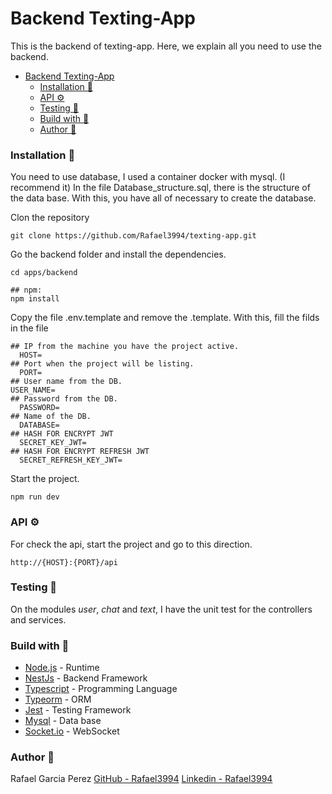# Backend Texting-App
This is the backend of texting-app. Here, we explain all you need to use the backend.

- [Backend Texting-App](#backend-texting-app)
    - [Installation 🚀](#installation-)
    - [API ⚙️](#api-️)
    - [Testing 🚧](#testing-)
    - [Build with 🔨](#build-with-)
    - [Author 👑](#author-)


### Installation 🚀

You need to use database, I used a container docker with mysql. (I recommend it)
In the file Database_structure.sql, there is the structure of the data base.
With this, you have all of necessary to create the database.


Clon the repository
```
git clone https://github.com/Rafael3994/texting-app.git
```
Go the backend folder and install the dependencies.
```
cd apps/backend

## npm:
npm install 
```
Copy the file .env.template and remove the .template. With this, fill the filds in the file
```
## IP from the machine you have the project active.
  HOST=
## Port when the project will be listing.
  PORT=
## User name from the DB.
USER_NAME=
## Password from the DB.
  PASSWORD=
## Name of the DB.
  DATABASE=
## HASH FOR ENCRYPT JWT
  SECRET_KEY_JWT=
## HASH FOR ENCRYPT REFRESH JWT
  SECRET_REFRESH_KEY_JWT=
```
Start the project.
```
npm run dev
```

### API ⚙️
For check the api, start the project and go to this direction.
```
http://{HOST}:{PORT}/api
```

### Testing 🚧
On the modules *user*, *chat* and *text*, I have the unit test for the controllers and services.

### Build with 🔨
* [Node.js](https://nodejs.org/es/) - Runtime
* [NestJs](https://nestjs.com/) - Backend Framework
* [Typescript](https://www.typescriptlang.org/) - Programming Language
* [Typeorm](https://typeorm.io/) - ORM
* [Jest](https://jestjs.io/) - Testing Framework
* [Mysql](https://www.mysql.com) - Data base
* [Socket.io](https://socket.io/) - WebSocket

### Author 👑
Rafael Garcia Perez
[GitHub - Rafael3994](https://github.com/Rafael3994)
[Linkedin - Rafael3994](https://www.linkedin.com/in/rafael3994/)